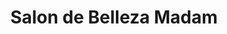 ---
title: "Salon de Belleza Madam"
url: /quetzaltenango/salon-de-belleza-madam/
shop: cosméticos
---